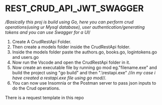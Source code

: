 # REST_CRUD_API_JWT_SWAGGER
*/Basically this proj is build using Go, here you can perform crud operations(using ur Mysql database), user authentication/generating tokens and you can use Swagger for a UI*/ 

1. Create A CrudRestApi Folder.
2. Then create a models folder inside the CrudRestApi folder.
3. Inside the models folder paste the authors.go, books.go, logintokens.go and users.go
4. Now run the Vscode and open the CrudRestApi folder in it.
5. Now create an executable file by running go mod eg."filename.exe" and build the project using "go build" and then ".\restapi.exe" *//in my case i have created a restapi.exe file using go mod*//.
6. You can now use Insomnia or the Postman server to pass json inputs to do the Crud operations.

There is a request template in this repo 